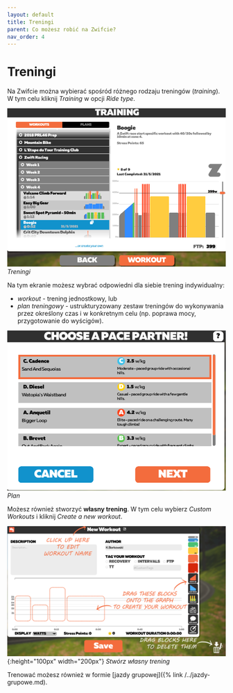 ```yaml
---
layout: default
title: Treningi
parent: Co możesz robić na Zwifcie?
nav_order: 4
---
```


# Treningi 

Na Zwifcie można wybierać spośród różnego rodzaju treningów (_training_). W tym celu kliknij _Training_ w opcji _Ride type_.

![Treningi](../../assets/images/Trening.png)
*Treningi*  

Na tym ekranie możesz wybrać odpowiedni dla siebie trening indywidualny:
* _workout_ - trening jednostkowy, lub
* _plan treningowy_ - ustrukturyzowany zestaw treningów do wykonywania przez określony czas i w konkretnym celu (np. poprawa mocy, przygotowanie do wyścigów).

![Plan](../../assets/images/PaceMaker.png)
*Plan* 

Możesz również stworzyć **własny trening**. W tym celu wybierz _Custom Workouts_ i kliknij _Create a new workout_.

![Custom workout](../../assets/images/Custom.png){:height="100px" width="200px"}
*Stwórz własny trening*  


Trenować możesz również w formie [jazdy grupowej]({% link /../jazdy-grupowe.md). 

